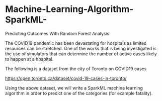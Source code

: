 # Machine-Learning-Algorithm-SparkML-
Predicting Outcomes With Random Forest Analysis


The COVID19 pandemic has been devastating for hospitals as limited resources can be stretched. One of the works that is being investigated is the use of simulators that can determine the number of active cases likely to happen at a hospital.

The following is a dataset from the city of Toronto on COVID19 cases

https://open.toronto.ca/dataset/covid-19-cases-in-toronto/

Using the above dataset, we will write a SparkML machine learning algorithm in order to predict one of the
categories (for example fatality).
